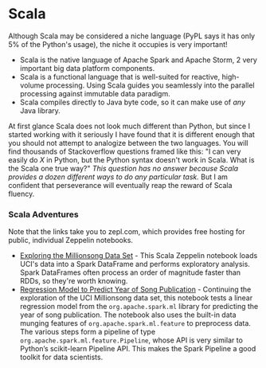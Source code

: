 # Scala
Although Scala may be considered a niche language (PyPL says it has only 5% of the Python's usage), the niche it occupies is very important!
+ Scala is the native language of Apache Spark and Apache Storm, 2 very important big data platform components.
+ Scala is a functional language that is well-suited for reactive, high-volume processing. Using Scala guides you seamlessly into the parallel processing against immutable data paradigm.
+ Scala compiles directly to Java byte code, so it can make use of _any_ Java library.

At first glance Scala does not look much different than Python, but since I started working with it seriously I have found that it is different enough that you should not attempt to analogize between the two languages. You will find thousands of Stackoverflow questions framed like this: "I can very easily do _X_ in Python, but the Python syntax doesn't work in Scala. What is the Scala one true way?" _This question has no answer because Scala provides a dozen different ways to do any particular task._ But I am confident that perseverance will eventually reap the reward of Scala fluency.

### Scala Adventures
Note that the links take you to zepl.com, which provides free hosting for public, individual Zeppelin notebooks. 

+ [Exploring the Millionsong Data Set](https://www.zepl.com/viewer/notebooks/bm90ZTovL2NocmlzZmFsdGVyLzRhNDRlOGJlMGE3MjQzNjc4MGVmYmMwNWYyMTBlNjBhL25vdGUuanNvbg) - This Scala Zeppelin notebook loads UCI's data into a Spark DataFrame and performs exploratory analysis. Spark DataFrames often process an order of magnitude faster than RDDs, so they're worth knowing.
+ [Regression Model to Predict Year of Song Publication](https://www.zepl.com/viewer/notebooks/bm90ZTovL2NocmlzZmFsdGVyL2FmODNjMjNjNjc3ZjRjYjFiYjk4NjBkNTIzNjg5Y2Q1L25vdGUuanNvbg) - Continuing the exploration of the UCI Millionsong data set, this notebook tests a linear regression model from the `org.apache.spark.ml` library for predicting the year of song publication. The notebook also uses the built-in data munging features of `org.apache.spark.ml.feature` to preprocess data. The various steps form a pipeline of type `org.apache.spark.ml.feature.Pipeline`, whose API is very similar to Python’s scikit-learn Pipeline API. This makes the Spark Pipeline a good toolkit for data scientists.
